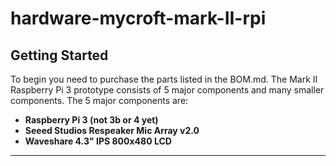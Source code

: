 # hardware-mycroft-mark-II-rpi

## Getting Started
To begin you need to purchase the parts listed in the BOM.md. The Mark II Raspberry Pi 3 prototype consists of 5 major components and many smaller components. The 5 major components are:

* **Raspberry Pi 3 (not 3b or 4 yet)**
* **Seeed Studios Respeaker Mic Array v2.0**
* **Waveshare 4.3" IPS 800x480 LCD**
* **


